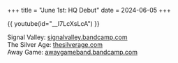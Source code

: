 +++
title = "June 1st: HQ Debut"
date = 2024-06-05
+++

{{ youtube(id="__I7LcXsLcA") }}

<!-- more -->

Signal Valley: [signalvalley.bandcamp.com](https://signalvalley.bandcamp.com)<br>
The Silver Age: [thesilverage.com](https://thesilverage.com)<br>
Away Game: [awaygameband.bandcamp.com](https://awaygameband.bandcamp.com)
